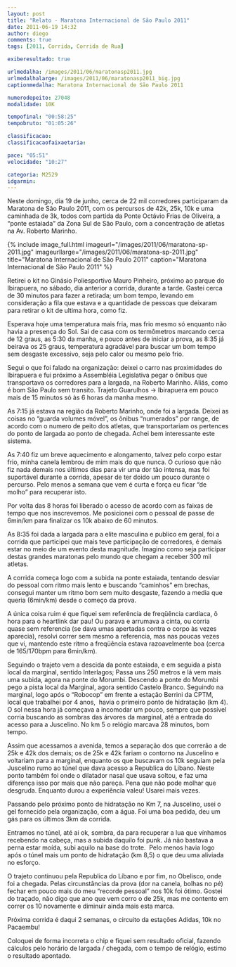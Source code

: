 ```yaml
---
layout: post
title: "Relato - Maratona Internacional de São Paulo 2011"
date: 2011-06-19 14:32
author: diego
comments: true
tags: [2011, Corrida, Corrida de Rua]

exiberesultado: true

urlmedalha: /images/2011/06/maratonasp2011.jpg
urlmedalhalarge: /images/2011/06/maratonasp2011_big.jpg
captionmedalha: Maratona Internacional de São Paulo 2011

numerodepeito: 27048
modalidade: 10K

tempofinal: "00:58:25"
tempobruto: "01:05:26"

classificacao: 
classificacaofaixaetaria: 

pace: "05:51"
velocidade: "10:27"

categoria: M2529
idgarmin: 
---
```


Neste domingo, dia 19 de junho, cerca de 22 mil corredores participaram da Maratona de São Paulo 2011, com os percursos de 42k, 25k, 10k e uma caminhada de 3k, todos com partida da Ponte Octávio Frias de Oliveira, a “ponte estaiada” da Zona Sul de São Paulo, com a concentração de atletas na Av. Roberto Marinho.

<!--more-->

{% include image_full.html imageurl="/images/2011/06/maratona-sp-2011.jpg" imageurllarge="/images/2011/06/maratona-sp-2011.jpg" title="Maratona Internacional de São Paulo 2011" caption="Maratona Internacional de São Paulo 2011" %}

Retirei o kit no Ginásio Poliesportivo Mauro Pinheiro, próximo ao parque do Ibirapuera, no sábado, dia anterior a corrida, durante a tarde. Gastei cerca de 30 minutos para fazer a retirada; um bom tempo, levando em consideração a fila que estava e a quantidade de pessoas que deixaram para retirar o kit de ultima hora, como fiz.

Esperava hoje uma temperatura mais fria, mas frio mesmo só enquanto não havia a presença do Sol. Sai de casa com os termômetros marcando cerca de 12 graus, as 5:30 da manha, e pouco antes de iniciar a prova, as 8:35 já beirava os 25 graus, temperatura agradável para buscar um bom tempo sem desgaste excessivo, seja pelo calor ou mesmo pelo frio.

Segui o que foi falado na organização: deixei o carro nas proximidades do Ibirapuera e fui próximo a Assembléia Legislativa pegar o ônibus que transportava os corredores para a largada, na Roberto Marinho. Aliás, como é bom São Paulo sem transito. Trajeto Guarulhos -&gt; Ibirapuera em pouco mais de 15 minutos só às 6 horas da manha mesmo.

As 7:15 já estava na região da Roberto Marinho, onde foi a largada. Deixei as coisas no “guarda volumes móvel”, os ônibus “numerados” por range, de acordo com o numero de peito dos atletas, que transportariam os pertences do ponto de largada ao ponto de chegada. Achei bem interessante este sistema.

As 7:40 fiz um breve aquecimento e alongamento, talvez pelo corpo estar frio, minha canela lembrou de mim mais do que nunca. O curioso que não fiz nada demais nos últimos dias para vir uma dor tão intensa, mas foi suportável durante a corrida, apesar de ter doido um pouco durante o percurso. Pelo menos a semana que vem é curta e força eu ficar “de molho” para recuperar isto.

Por volta das 8 horas foi liberado o acesso de acordo com as faixas de tempo que nos inscrevemos. Me posicionei com o pessoal de passe de 6min/km para finalizar os 10k abaixo de 60 minutos.

As 8:35 foi dada a largada para a elite masculina e publico em geral, foi a corrida que participei que mais teve participação de corredores, é demais estar no meio de um evento desta magnitude. Imagino como seja participar destas grandes maratonas pelo mundo que chegam a receber 300 mil atletas.

A corrida começa logo com a subida na ponte estaiada, tentando desviar do pessoal com ritmo mais lento e buscando “caminhos” em brechas, consegui manter um ritmo bom sem muito desgaste, fazendo a media que queria (6min/km) desde o começo da prova.

A única coisa ruim é que fiquei sem referência de freqüência cardíaca, ô hora para o heartlink dar pau! Ou parava e arrumava a cinta, ou corria quase sem referencia (se dava umas apertadas contra o corpo às vezes aparecia), resolvi correr sem mesmo a referencia, mas nas poucas vezes que vi, mantendo este ritmo a freqüência estava razoavelmente boa (cerca de 165/170bpm para 6min/km).

Seguindo o trajeto vem a descida da ponte estaiada, e em seguida a pista local da marginal, sentido Interlagos; Passa uns 250 metros e lá vem mais uma subida, agora na ponte do Morumbi. Descendo a ponte do Morumbi pego a pista local da Marginal, agora sentido Castelo Branco. Seguindo na marginal, logo após o “Robocop” em frente a estação Berrini da CPTM, local que trabalhei por 4 anos,  havia o primeiro ponto de hidratação (km 4). O sol nessa hora já começava a incomodar um pouco, sempre que possível corria buscando as sombras das árvores da marginal, até a entrada do acesso para a Juscelino. No km 5 o relógio marcava 28 minutos, bom tempo.

Assim que acessamos a avenida, temos a separação dos que correrão a de 25k e 42k dos demais; os de 25k e 42k fariam o contorno na Juscelino e voltariam para a marginal, enquanto os que buscavam os 10k seguiam pela Juscelino rumo ao túnel que dava acesso a Republica do Libano. Neste ponto também foi onde o dilatador nasal que usava soltou, e faz uma diferença isso por mais que não pareça. Pena que não pode molhar que desgruda. Enquanto durou a experiência valeu! Usarei mais vezes.

Passando pelo próximo ponto de hidratação no Km 7, na Juscelino, usei o gel fornecido pela organização, com a água. Foi uma boa pedida, deu um gás para os últimos 3km da corrida.

Entramos no túnel, até ai ok, sombra, da para recuperar a lua que vínhamos recebendo na cabeça, mas a subida daquilo foi punk. Já não bastava a perna estar moída, subi aquilo na base do trote.  Pelo menos havia logo após o túnel mais um ponto de hidratação (km 8,5) o que deu uma aliviada no esforço.

O trajeto continuou pela Republica do Líbano e por fim, no Obelisco, onde foi a chegada. Pelas circunstâncias da prova (dor na canela, bolhas no pé) fechar em pouco mais do meu “recorde pessoal” nos 10k foi ótimo. Gostei do traçado, não digo que ano que vem corro o de 25k, mas me contento em correr os 10 novamente e diminuir ainda mais esta marca.

Próxima corrida é daqui 2 semanas, o circuito da estações Adidas, 10k no Pacaembu!

Coloquei de forma incorreta o chip e fiquei sem resultado oficial, fazendo cálculos pelo horário de largada / chegada, com o tempo de relógio, estimo o resultado apontado.
